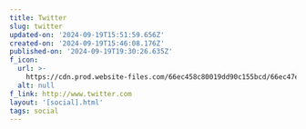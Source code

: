 ```yaml
---
title: Twitter
slug: twitter
updated-on: '2024-09-19T15:51:59.656Z'
created-on: '2024-09-19T15:46:08.176Z'
published-on: '2024-09-19T19:30:26.635Z'
f_icon:
  url: >-
    https://cdn.prod.website-files.com/66ec458c80019dd90c155bcd/66ec47e6c9cead72965d7e23_twitter.png
  alt: null
f_link: http://www.twitter.com
layout: '[social].html'
tags: social
---
```




